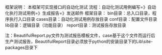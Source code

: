 ﻿框架说明：
本框架可实现接口的自动化测试
流程：自动化测试用例编写=》自动化执行测试用例=》生成报告=》发送邮件
框架目录：
bin目录：总入口目录，程序执行入口目录
cases目录：自动化测试用例存放目录
conf目录：配置文件目录
lib目录：逻辑目录（功能目录）
report目录：测试报告存放目录

注：BeautifulReport.py文件为测试报告模板文件，case基于这个文件而运行后生产测试报告，BeautifulReport目录必须放于python的安装目录下的Lib\site-packages目录下
